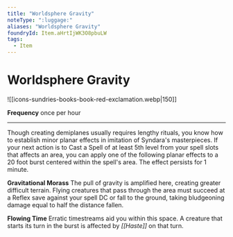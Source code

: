 ```yaml
---
title: "Worldsphere Gravity"
noteType: ":luggage:"
aliases: "Worldsphere Gravity"
foundryId: Item.aHrtIjWK3O8pbuLW
tags:
  - Item
---
```


# Worldsphere Gravity
![[icons-sundries-books-book-red-exclamation.webp|150]]

**Frequency** once per hour

* * *

Though creating demiplanes usually requires lengthy rituals, you know how to establish minor planar effects in imitation of Syndara's masterpieces. If your next action is to Cast a Spell of at least 5th level from your spell slots that affects an area, you can apply one of the following planar effects to a 20 foot burst centered within the spell's area. The effect persists for 1 minute.

**Gravitational Morass** The pull of gravity is amplified here, creating greater difficult terrain. Flying creatures that pass through the area must succeed at a Reflex save against your spell DC or fall to the ground, taking bludgeoning damage equal to half the distance fallen.

**Flowing Time** Erratic timestreams aid you within this space. A creature that starts its turn in the burst is affected by _[[Haste]]_ on that turn.
